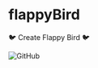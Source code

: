 # flappyBird
:bird: Create Flappy Bird :bird:

![GitHub](https://img.shields.io/github/license/Tarcisio20/flappyBird)
